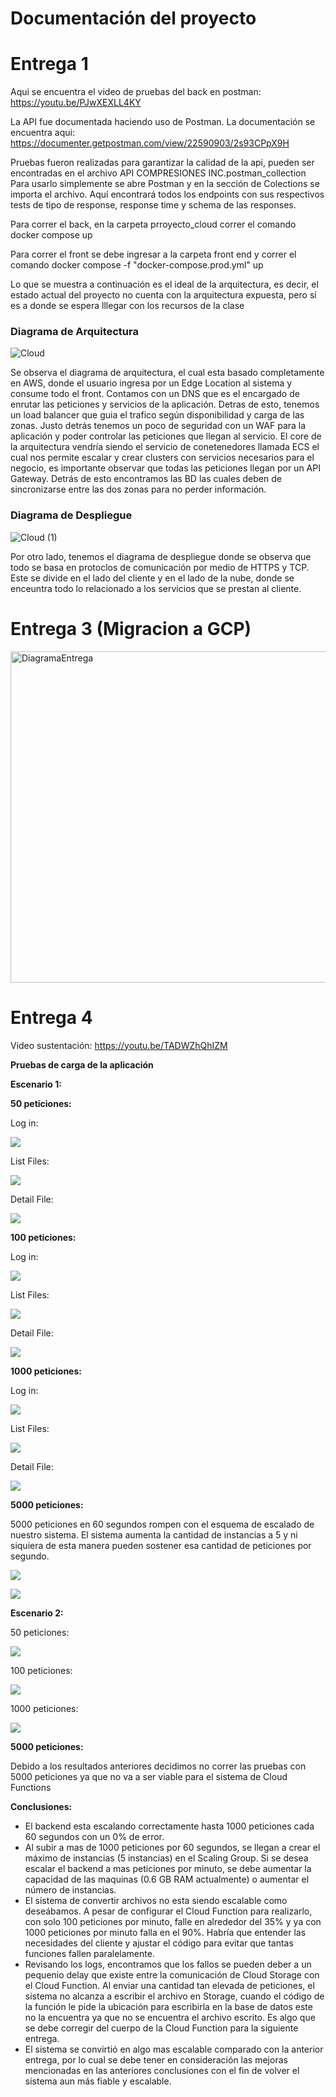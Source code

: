 
# Documentación del proyecto
# Entrega 1

Aqui se encuentra el video de pruebas del back en postman: https://youtu.be/PJwXEXLL4KY

La API fue documentada haciendo uso de Postman. 
La documentación se encuentra aqui: https://documenter.getpostman.com/view/22590903/2s93CPpX9H

Pruebas fueron realizadas para garantizar la calidad de la api, pueden ser encontradas en el archivo API COMPRESIONES INC.postman_collection
Para usarlo simplemente se abre Postman y en la sección de Colections se importa el archivo. Aquí encontrará todos los endpoints con sus respectivos tests de tipo de response, response time y schema de las responses.

Para correr el back, en la carpeta prroyecto_cloud correr el comando docker compose up

Para correr el front se debe ingresar a la carpeta front end y correr el comando docker compose -f "docker-compose.prod.yml" up


Lo que se muestra a continuación es el ideal de la arquitectura, es decir, el estado actual del proyecto no cuenta con la arquitectura expuesta, pero sí es a donde se espera lllegar con los recursos de la clase

### Diagrama de Arquitectura

![Cloud](https://user-images.githubusercontent.com/33431725/221440716-a6afdcef-37c2-456f-8979-d4ec7651aab8.png)

Se observa el diagrama de arquitectura, el cual esta basado completamente en AWS, donde el usuario ingresa por un Edge Location al sistema y consume todo el front. Contamos con un DNS que es el encargado de enrutar las peticiones y servicios de la aplicación. Detras de esto, tenemos un load balancer que guia el trafico según disponibilidad y carga de las zonas. Justo detrás tenemos un poco de seguridad con un WAF para la aplicación y poder controlar las peticiones que llegan al servicio. El core de la arquitectura vendría siendo el servicio de conetenedores llamada ECS el cual nos permite escalar y crear clusters con servicios necesarios para el negocio, es importante observar que todas las peticiones llegan por un API Gateway. Detrás de esto encontramos las BD las cuales deben de sincronizarse entre las dos zonas para no perder información.

### Diagrama de Despliegue

![Cloud (1)](https://user-images.githubusercontent.com/33431725/221444244-88ed5e6f-60ec-43b0-9804-5705a1ebe1cd.png)

Por otro lado, tenemos el diagrama de despliegue donde se observa que todo se basa en protoclos de comunicación por medio de HTTPS y TCP. Este se divide en el lado del cliente y en el lado de la nube, donde se enceuntra todo lo relacionado a los servicios que se prestan al cliente.


# Entrega 3 (Migracion a GCP)
<img width="530" alt="DiagramaEntrega" src="https://user-images.githubusercontent.com/54164818/230737243-ccb3b063-2aae-4b2d-9cbe-cb0fba153809.png">

# Entrega 4

Video sustentación: https://youtu.be/TADWZhQhIZM

**Pruebas de carga de la aplicación**

**Escenario 1:**

**50 peticiones:**

Log in:

![](Aspose.Words.90bb327f-bc64-4026-9ece-e1f6c6606989.001.png)

List Files:

![](Aspose.Words.90bb327f-bc64-4026-9ece-e1f6c6606989.002.png)

Detail File:

![](Aspose.Words.90bb327f-bc64-4026-9ece-e1f6c6606989.003.png)

**100 peticiones:**

Log in:

![](Aspose.Words.90bb327f-bc64-4026-9ece-e1f6c6606989.004.png)

List Files:

![](Aspose.Words.90bb327f-bc64-4026-9ece-e1f6c6606989.005.png)

Detail File:

![](Aspose.Words.90bb327f-bc64-4026-9ece-e1f6c6606989.006.png)

**1000 peticiones:**

Log in:

![](Aspose.Words.90bb327f-bc64-4026-9ece-e1f6c6606989.007.png)

List Files:

![](Aspose.Words.90bb327f-bc64-4026-9ece-e1f6c6606989.008.png)

Detail File:

![](Aspose.Words.90bb327f-bc64-4026-9ece-e1f6c6606989.009.png)


**5000 peticiones:**

5000 peticiones en 60 segundos rompen con el esquema de escalado de nuestro sistema. El sistema aumenta la cantidad de instancias a 5 y ni siquiera de esta manera pueden sostener esa cantidad de peticiones por segundo.

![](Aspose.Words.90bb327f-bc64-4026-9ece-e1f6c6606989.010.png)

![](Aspose.Words.90bb327f-bc64-4026-9ece-e1f6c6606989.011.png)

**Escenario 2:**

50 peticiones:

![](Aspose.Words.90bb327f-bc64-4026-9ece-e1f6c6606989.012.png)

100 peticiones:

![](Aspose.Words.90bb327f-bc64-4026-9ece-e1f6c6606989.013.png)

1000 peticiones:

![](Aspose.Words.90bb327f-bc64-4026-9ece-e1f6c6606989.014.png)

**5000 peticiones:**

Debido a los resultados anteriores decidimos no correr las pruebas con 5000 peticiones ya que no va a ser viable para el sistema de Cloud Functions

**Conclusiones:**

- El backend esta escalando correctamente hasta 1000 peticiones cada 60 segundos con un 0% de error. 
- Al subir a mas de 1000 peticiones por 60 segundos, se llegan a crear el máximo de instancias (5 instancias) en el Scaling Group. Si se desea escalar el backend a mas peticiones por minuto, se debe aumentar la capacidad de las maquinas (0.6 GB RAM actualmente) o aumentar el número de instancias.
- El sistema de convertir archivos no esta siendo escalable como deseábamos. A pesar de configurar el Cloud Function para realizarlo, con solo 100 peticiones por minuto, falle en alrededor del 35% y ya con 1000 peticiones por minuto falla en el 90%. Habría que entender las necesidades del cliente y ajustar el código para evitar que tantas funciones fallen paralelamente.
- Revisando los logs, encontramos que los fallos se pueden deber a un pequenio delay que existe entre la comunicación de Cloud Storage con el Cloud Function. Al enviar una cantidad tan elevada de peticiones, el sistema no alcanza a escribir el archivo en Storage, cuando el código de la función le pide la ubicación para escribirla en la base de datos este no la encuentra ya que no se encuentra el archivo escrito. Es algo que se debe corregir del cuerpo de la Cloud Function para la siguiente entrega.
- El sistema se convirtió en algo mas escalable comparado con la anterior entrega, por lo cual se debe tener en consideración las mejoras mencionadas en las anteriores conclusiones con el fin de volver el sistema aun más fiable y escalable.

